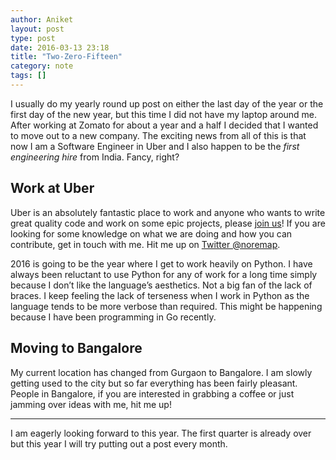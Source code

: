 ```yaml
---
author: Aniket
layout: post
type: post
date: 2016-03-13 23:18
title: "Two-Zero-Fifteen"
category: note
tags: []
---
```


I usually do my yearly round up post on either the last day of the year or the
first day of the new year, but this time I did not have my laptop around me.
After working at Zomato for about a year and a half I decided that I wanted to
move out to a new company. The exciting news from all of this is that now I am a
Software Engineer in Uber and I also happen to be the *first engineering hire*
from India. Fancy, right?

## Work at Uber

Uber is an absolutely fantastic place to work and anyone who wants to write
great quality code and work on some epic projects, please [join
us](https://www.uber.com/careers/)!  If you are looking for some knowledge on
what we are doing and how you can contribute, get in touch with me. Hit me up on
[Twitter @noremap](https://twitter.com/noremap).

2016 is going to be the year where I get to work heavily on Python. I have
always been reluctant to use Python for any of work for a long time simply
because I don’t like the language’s aesthetics. Not a big fan of the lack of
braces. I keep feeling the lack of terseness when I work in Python as the
language tends to be more verbose than required. This might be happening because
I have been programming in Go recently.

## Moving to Bangalore

My current location has changed from Gurgaon to Bangalore. I am slowly getting
used to the city but so far everything has been fairly pleasant. People in
Bangalore, if you are interested in grabbing a coffee or just jamming over ideas
with me, hit me up!

---

I am eagerly looking forward to this year. The first quarter is already over but
this year I will try putting out a post every month.
